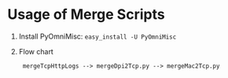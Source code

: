 Usage of Merge Scripts
=================

1. Install PyOmniMisc: `easy_install -U PyOmniMisc`

2. Flow chart

        mergeTcpHttpLogs --> mergeDpi2Tcp.py --> mergeMac2Tcp.py
